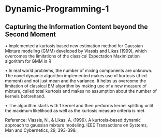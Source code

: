 # Dynamic-Programming-1

## Capturing the Information Content beyond the Second Moment

• Implemented a kurtosis based new estimation method for Gaussian Mixture modeling (GMM) developed by Vlassis and Likas (1999), which overcomes the limitations of the classical Expectation Maximization algorithm for GMM in R

• In real world problems, the number of mixing components are unknown. The novel dynamic algorithm implemented makes use of kurtosis (third moment) and not just mean and the variance. It helps us overcome the limitation of classical EM algorithm by making use of a new measure of mixture, called total kurtosis and makes no assumption about the number of kernels beforehand.

• The algorithm starts with 1 kernel and then performs kernel splitting until the maximum likelihood as well as the kurtosis measure criteria is met.

Reference:
Vlassis, N., & Likas, A. (1999). A kurtosis-based dynamic approach to gaussian mixture modeling. IEEE Transactions on Systems, Man and Cybernetics, 29, 393-399.
